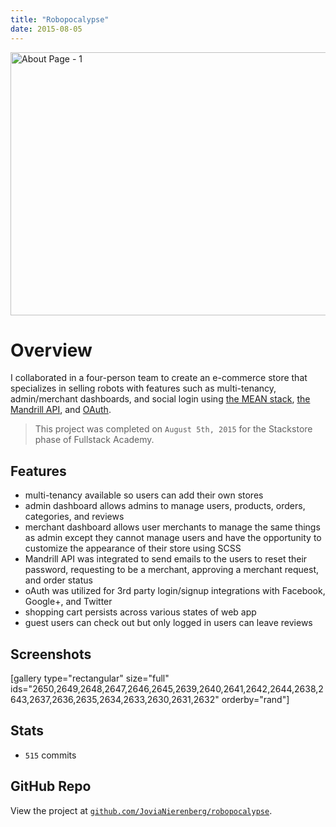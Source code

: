 ```yaml
---
title: "Robopocalypse"
date: 2015-08-05
---
```

<p><a href="https://fvcproductions.files.wordpress.com/2015/08/robopocalypse4.png"><img class="size-full wp-image-2632 aligncenter" src="https://fvcproductions.files.wordpress.com/2015/08/robopocalypse4.png" alt="About Page - 1" width="760" height="421" /></a><!--more--></p>
<h1 id="overview">Overview</h1>
<p class="intro">I collaborated in a four-person team to create an e-commerce store that specializes in selling robots with features such as multi-tenancy, admin/merchant dashboards, and social login using <a title="MEAN stack" href="http://mean.io" target="_blank">the MEAN stack</a>, <a title="Mandrill API" href="https://mandrillapp.com/api/docs/" target="_blanl">the Mandrill API</a>, and <a title="OAuth" href="http://oauth.net/" target="_blank">OAuth</a>.</p>
<blockquote><p>This project was completed on <code>August 5th, 2015</code> for the Stackstore phase of Fullstack Academy.</p></blockquote>
<h2 id="features">Features</h2>
<ul>
<li>multi-tenancy available so users can add their own stores</li>
<li>admin dashboard allows admins to manage users, products, orders, categories, and reviews</li>
<li>merchant dashboard allows user merchants to manage the same things as admin except they cannot manage users and have the opportunity to customize the appearance of their store using SCSS</li>
<li>Mandrill API was integrated to send emails to the users to reset their password, requesting to be a merchant, approving a merchant request, and order status</li>
<li>oAuth was utilized for 3rd party login/signup integrations with Facebook, Google+, and Twitter</li>
<li>shopping cart persists across various states of web app</li>
<li>guest users can check out but only logged in users can leave reviews</li>
</ul>
<h2 id="screenshots">Screenshots</h2>
<p>[gallery type="rectangular" size="full" ids="2650,2649,2648,2647,2646,2645,2639,2640,2641,2642,2644,2638,2643,2637,2636,2635,2634,2633,2630,2631,2632" orderby="rand"]</p>
<h2 id="stats">Stats</h2>
<ul>
<li><code>515</code> commits</li>
</ul>
<h2 id="githubrepo">GitHub Repo</h2>
<p>View the project at <a title="Robopocalypse" href="https://github.com/JoviaNierenberg/robopocalypse" target="_blank"><code>github.com/JoviaNierenberg/robopocalypse</code></a>.</p>
